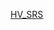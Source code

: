 [HV_SRS](https://docs.google.com/document/d/1-PJPps-X-R5d2B41OUSHa0jrAMhl03-CQfxhZOMZ-8U/edit?pli=1)
